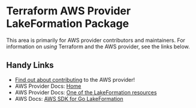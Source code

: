 # Terraform AWS Provider LakeFormation Package

This area is primarily for AWS provider contributors and maintainers. For information on _using_ Terraform and the AWS provider, see the links below.


## Handy Links
* [Find out about contributing](../../../docs/contributing) to the AWS provider!
* AWS Provider Docs: [Home](https://registry.terraform.io/providers/hashicorp/aws/latest/docs)
* AWS Provider Docs: [One of the LakeFormation resources](https://registry.terraform.io/providers/hashicorp/aws/latest/docs/resources/lakeformation_data_lake_settings)
* AWS Docs: [AWS SDK for Go LakeFormation](https://docs.aws.amazon.com/sdk-for-go/api/service/lakeformation/)

